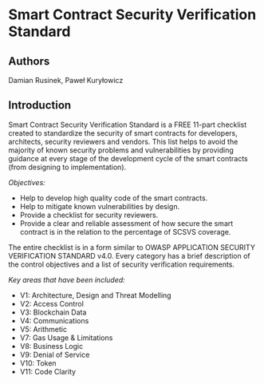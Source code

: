# Smart Contract Security Verification Standard

## Authors

Damian Rusinek, Paweł Kuryłowicz

## Introduction

Smart Contract Security Verification Standard is a FREE 11-part checklist created to standardize the security of smart contracts for developers, architects, security reviewers and vendors.
This list helps to avoid the majority of known security problems and vulnerabilities by providing guidance at every stage of the development cycle of the smart contracts (from designing to implementation).

*Objectives:*
* Help to develop high quality code of the smart contracts.
* Help to mitigate known vulnerabilities by design.
* Provide a checklist for security reviewers.
* Provide a clear and reliable assessment of how secure the smart contract is in the relation to the percentage of SCSVS coverage.

The entire checklist is in a form similar to OWASP APPLICATION SECURITY VERIFICATION STANDARD v4.0.
Every category has a brief description of the control objectives and a list of security verification requirements.

*Key areas that have been included:*
* V1: Architecture, Design and Threat Modelling
* V2: Access Control
* V3: Blockchain Data
* V4: Communications
* V5: Arithmetic
* V7: Gas Usage & Limitations
* V8: Business Logic
* V9: Denial of Service
* V10: Token
* V11: Code Clarity